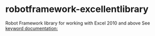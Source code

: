 # robotframework-excellentlibrary
Robot Framework library for working with Excel 2010 and above
See [keyword documentation:](https://bartkl.github.io/ExcellentLibrary.html) 
